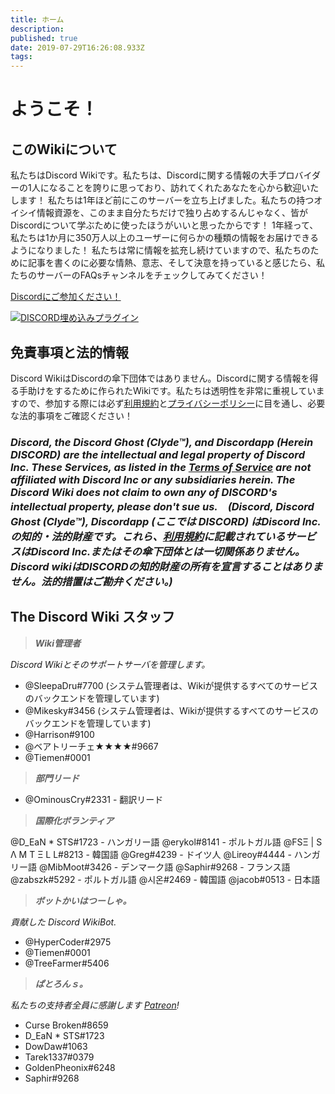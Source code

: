 ```yaml
---
title: ホーム
description: 
published: true
date: 2019-07-29T16:26:08.933Z
tags: 
---
```


# ようこそ！
## このWikiについて

私たちはDiscord Wikiです。私たちは、Discordに関する情報の大手プロバイダーの1人になることを誇りに思っており、訪れてくれたあなたを心から歓迎いたします！ 私たちは1年ほど前にこのサーバーを立ち上げました。私たちの持つオイシイ情報資源を、このまま自分たちだけで独り占めするんじゃなく、皆がDiscordについて学ぶために使ったほうがいいと思ったからです！ 1年経って、私たちは1か月に350万人以上のユーザーに何らかの種類の情報をお届けできるようになりました！ 私たちは常に情報を拡充し続けていますので、私たちのために記事を書くのに必要な情熱、意志、そして決意を持っていると感じたら、私たちのサーバーのFAQsチャンネルをチェックしてみてください！

[Discordにご参加ください！](https://discord.gg/PUVBPzP)

<a href="https://discord.gg/PUVBPzP">![DISCORD埋め込みプラグイン](https://discordapp.com/api/guilds/367460196148183040/widget.png?style=banner2)</a>

## 免責事項と法的情報
Discord WikiはDiscordの傘下団体ではありません。Discordに関する情報を得る手助けをするために作られたWikiです。私たちは透明性を非常に重視していますので、参加する際には必ず[利用規約](/terms)と[プライバシーポリシー](/privacy)に目を通し、必要な法的事項をご確認ください！

### ***Discord, the Discord Ghost (Clyde™), and Discordapp (Herein DISCORD) are the intellectual and legal property of Discord Inc. These Services, as listed in the [Terms of Service](/terms) are not affiliated with Discord Inc or any subsidiaries herein. The Discord Wiki does not claim to own any of DISCORD's intellectual property, please don't sue us.　(Discord, Discord Ghost (Clyde™), Discordapp (ここでは DISCORD) はDiscord Inc.の知的・法的財産です。これら、[利用規約](/terms)に記載されているサービスはDiscord Inc.またはその傘下団体とは一切関係ありません。Discord wikiはDISCORDの知的財産の所有を宣言することはありません。法的措置はご勘弁ください。)***

## The Discord Wiki スタッフ
> ***Wiki管理者***

*Discord Wikiとそのサポートサーバを管理します。*
* @SleepaDru#7700 (システム管理者は、Wikiが提供するすべてのサービスのバックエンドを管理しています)
* @Mikesky#3456 (システム管理者は、Wikiが提供するすべてのサービスのバックエンドを管理しています)
* @Harrison#9100
* @ベアトリーチェ★★★★#9667
* @Tiemen#0001

> ***部門リード***

* @OminousCry#2331 - 翻訳リード

> ***国際化ボランティア***

@D_EaN * STS#1723 - ハンガリー語
@erykol#8141 - ポルトガル語
@FSΞ | S Λ M T Ξ L L#8213 - 韓国語
@Greg#4239 - ドイツ人
@Lireoy#4444 - ハンガリー語
@MibMoot#3426 - デンマーク語
@Saphir#9268 - フランス語
@zabszk#5292 - ポルトガル語
@시온#2469 - 韓国語
@jacob#0513 - 日本語

> ***ボットかいはつーしゃ。***

*貢献した Discord WikiBot.*
* @HyperCoder#2975
* @Tiemen#0001
* @TreeFarmer#5406

> ***ぱとろんｓ。***

*私たちの支持者全員に感謝します [Patreon](https://www.patreon.com/TheDiscordWiki)!*

* Curse Broken#8659
* D_EaN * STS#1723
* DowDaw#1063
* Tarek1337#0379
* GoldenPheonix#6248
* Saphir#9268

